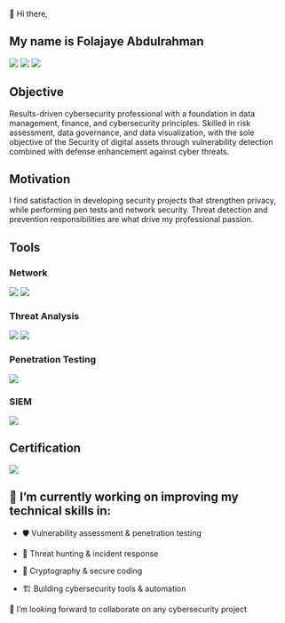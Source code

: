 👋 Hi there, 
## My name is Folajaye Abdulrahman


<a href="https://linkedin.com/in/abdulrahman-folajaye"><img src="https://img.shields.io/badge/-LinkedIn-0072b1?&style=for-the-badge&logo=linkedin&logoColor=white" /></a>
<a href="https://x.com/olaitanjnr"><img src="https://img.shields.io/badge/-Twitter-000000?style=for-the-badge&logo=x&logoColor=white" /></a>
<a href="https://medium.com/@folajayeabdulrahman"><img src="https://img.shields.io/badge/-Medium-000000?style=for-the-badge&logo=medium&logoColor=white" /></a>






## Objective

Results-driven cybersecurity professional with a foundation in data management, finance, and cybersecurity principles. Skilled in risk assessment, data governance, and data visualization, with the sole objective of the Security of digital assets through vulnerability detection combined with defense enhancement against cyber threats.

## Motivation

I find satisfaction in developing security projects that strengthen privacy, while performing pen tests and network security. Threat detection and prevention responsibilities are what drive my professional passion.

## Tools

### Network
<div>
<a href="https://nmap.org"><img src="https://img.shields.io/badge/-Nmap-000000?style=for-the-badge&logo=nmap&logoColor=white" /></a>

<a href="https://www.metasploit.com">
  <img src="https://img.shields.io/badge/-Metasploit-EA2C59?style=for-the-badge&logo=metasploit&logoColor=white" /></a>

### Threat Analysis

<a href="https://any.run">
  <img src="https://img.shields.io/badge/-AnyRun-FF6B00?style=for-the-badge&logoColor=white" /></a>

<a href="https://www.virustotal.com">
  <img src="https://img.shields.io/badge/-VirusTotal-394EFF?style=for-the-badge&logo=virustotal&logoColor=white" /></a>

### Penetration Testing

<a href="https://www.kali.org">
  <img src="https://img.shields.io/badge/-Kali_Linux-557C94?style=for-the-badge&logo=kalilinux&logoColor=white" /></a>

### SIEM

<a href="https://www.splunk.com">
  <img src="https://img.shields.io/badge/-Splunk-65B043?style=for-the-badge&logo=splunk&logoColor=white" /></a>


## Certification

<div>
<a href="https://www.isc2.org/certifications/cc">
  <img src="https://img.shields.io/badge/-Certified_in_Cybersecurity-FF6600?style=for-the-badge&logo=isc2&logoColor=white" /></a>




## 🌱 I’m currently working on improving my technical skills in:
  
- 🛡️ Vulnerability assessment & penetration testing
  
- 🔎 Threat hunting & incident response
  
- 🔐 Cryptography & secure coding
  
- 🏗️ Building cybersecurity tools & automation 

💞️ I’m looking forward to collaborate on any cybersecurity project





    

<!---

You can click the Preview link to take a look at your changes.
--->
